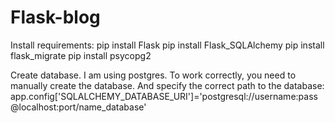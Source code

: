 # Flask-blog

Install requirements: 
pip install Flask 
pip install Flask_SQLAlchemy
pip install flask_migrate 
pip install psycopg2

Create database. I am using postgres. To work correctly, you need to manually create the database.
And specify the correct path to the database:
app.config['SQLALCHEMY_DATABASE_URI']='postgresql://username:pass@localhost:port/name_database'
